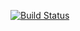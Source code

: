 [![Build Status](https://dev.azure.com/dushyanthasija0187/TestAzurePro/_apis/build/status/Dushki.mslearn-tailspin-spacegame-web?branchName=master)](https://dev.azure.com/dushyanthasija0187/TestAzurePro/_build/latest?definitionId=1&branchName=master)
